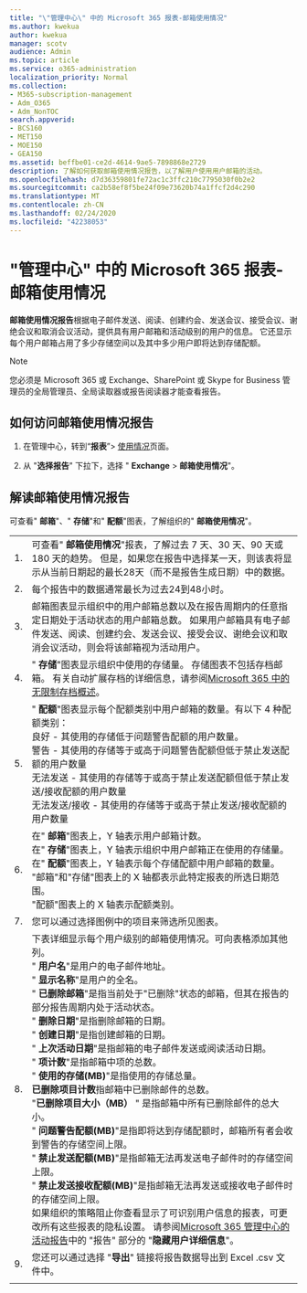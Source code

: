 ```yaml
---
title: "\"管理中心\" 中的 Microsoft 365 报表-邮箱使用情况"
ms.author: kwekua
author: kwekua
manager: scotv
audience: Admin
ms.topic: article
ms.service: o365-administration
localization_priority: Normal
ms.collection:
- M365-subscription-management
- Adm_O365
- Adm_NonTOC
search.appverid:
- BCS160
- MET150
- MOE150
- GEA150
ms.assetid: beffbe01-ce2d-4614-9ae5-7898868e2729
description: 了解如何获取邮箱使用情况报告，以了解用户使用用户邮箱的活动。
ms.openlocfilehash: d7d36359801fe72ac1c3ffc210c7795030f0b2e2
ms.sourcegitcommit: ca2b58ef8f5be24f09e73620b74a1ffcf2d4c290
ms.translationtype: MT
ms.contentlocale: zh-CN
ms.lasthandoff: 02/24/2020
ms.locfileid: "42238053"
---
```

# <a name="microsoft-365-reports-in-the-admin-center---mailbox-usage"></a>"管理中心" 中的 Microsoft 365 报表-邮箱使用情况

**邮箱使用情况报告**根据电子邮件发送、阅读、创建约会、发送会议、接受会议、谢绝会议和取消会议活动，提供具有用户邮箱和活动级别的用户的信息。 它还显示每个用户邮箱占用了多少存储空间以及其中多少用户即将达到存储配额。 
  
> [!NOTE]
> 您必须是 Microsoft 365 或 Exchange、SharePoint 或 Skype for Business 管理员的全局管理员、全局读取器或报告阅读器才能查看报告。 
 
## <a name="how-to-get-to-the-mailbox-usage-report"></a>如何访问邮箱使用情况报告

1. 在管理中心，转到“**报表**”\> <a href="https://go.microsoft.com/fwlink/p/?linkid=2074756" target="_blank">使用情况</a>页面。

    
2. 从 "**选择报告**" 下拉下，选择 " **Exchange** \> **邮箱使用情况**"。
  
## <a name="interpret-the-mailbox-usage-report"></a>解读邮箱使用情况报告

可查看" **邮箱**"、" **存储**"和" **配额**"图表，了解组织的" **邮箱使用情况**"。 
  
|||
|:-----|:-----|
|1.  <br/> |可查看" **邮箱使用情况**"报表，了解过去 7 天、30 天、90 天或 180 天的趋势。 但是，如果您在报告中选择某一天，则该表将显示从当前日期起的最长28天（而不是报告生成日期）中的数据。  <br/> |
|2.  <br/> |每个报告中的数据通常最长为过去24到48小时。  <br/> |
|3.  <br/> |邮箱图表显示组织中的用户邮箱总数以及在报告周期内的任意指定日期处于活动状态的用户邮箱总数。 如果用户邮箱具有电子邮件发送、阅读、创建约会、发送会议、接受会议、谢绝会议和取消会议活动，则会将该邮箱视为活动用户。  <br/> |
|4.  <br/> |" **存储**"图表显示组织中使用的存储量。 存储图表不包括存档邮箱。 有关自动扩展存档的详细信息，请参阅[Microsoft 365 中的无限制存档概述](https://docs.microsoft.com/office365/securitycompliance/unlimited-archiving)。<br/> |
|5.  <br/> | " **配额**"图表显示每个配额类别中用户邮箱的数量。有以下 4 种配额类别：  <br/>  良好 - 其使用的存储低于问题警告配额的用户数量。  <br/>  警告 - 其使用的存储等于或高于问题警告配额但低于禁止发送配额的用户数量  <br/>  无法发送 - 其使用的存储等于或高于禁止发送配额但低于禁止发送/接收配额的用户数量  <br/>  无法发送/接收 - 其使用的存储等于或高于禁止发送/接收配额的用户数量  <br/> |
|6.  <br/> | 在" **邮箱**"图表上，Y 轴表示用户邮箱计数。  <br/>  在" **存储**"图表上，Y 轴表示组织中用户邮箱正在使用的存储量。  <br/>  在" **配额**"图表上，Y 轴表示每个存储配额中用户邮箱的数量。  <br/>  "邮箱"和"存储"图表上的 X 轴都表示此特定报表的所选日期范围。  <br/>  "配额"图表上的 X 轴表示配额类别。  <br/> |
|7.  <br/> |您可以通过选择图例中的项目来筛选所见图表。  <br/> |
|8.  <br/> | 下表详细显示每个用户级别的邮箱使用情况。可向表格添加其他列。  <br/> " **用户名**"是用户的电子邮件地址。  <br/> " **显示名称**"是用户的全名。  <br/> " **已删除邮箱**"是指当前处于"已删除"状态的邮箱，但其在报告的部分报告周期内处于活动状态。  <br/> " **删除日期**"是指删除邮箱的日期。  <br/> " **创建日期**"是指创建邮箱的日期。  <br/> " **上次活动日期**"是指邮箱的电子邮件发送或阅读活动日期。  <br/> " **项计数**"是指邮箱中项的总数。  <br/> " **使用的存储(MB)**"是指使用的存储总量。  <br/> **已删除项目计数**指邮箱中已删除邮件的总数。 <br/> "**已删除项目大小（MB）** " 是指邮箱中所有已删除邮件的总大小。 <br/> " **问题警告配额(MB)**"是指即将达到存储配额时，邮箱所有者会收到警告的存储空间上限。  <br/> " **禁止发送配额(MB)**"是指邮箱无法再发送电子邮件时的存储空间上限。  <br/> " **禁止发送接收配额(MB)**"是指邮箱无法再发送或接收电子邮件时的存储空间上限。  <br/>  如果组织的策略阻止你查看显示了可识别用户信息的报表，可更改所有这些报表的隐私设置。 请参阅[Microsoft 365 管理中心的活动报告](activity-reports.md)中的 "报告" 部分的 "**隐藏用户详细信息**"。  <br/> |
|9.  <br/> |您还可以通过选择 "**导出**" 链接将报告数据导出到 Excel .csv 文件中。  <br/> |
|||
   

